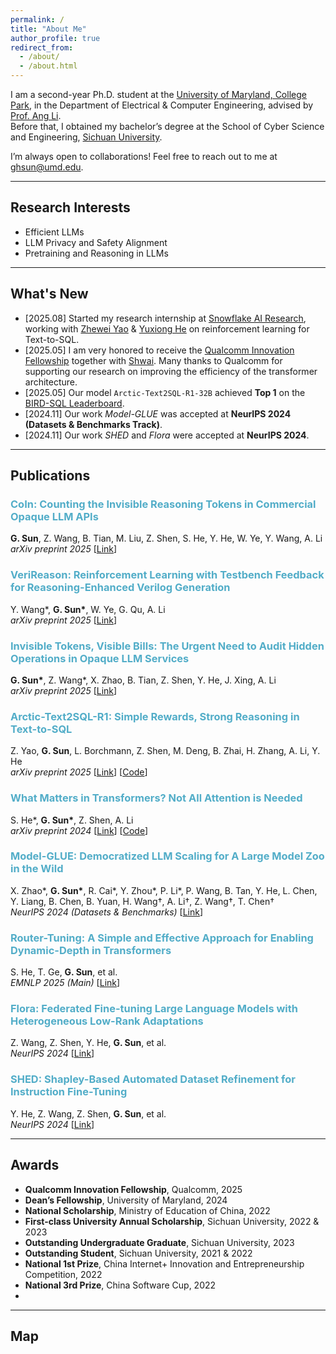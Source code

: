 ```yaml
---
permalink: /
title: "About Me"
author_profile: true
redirect_from: 
  - /about/
  - /about.html
---
```


I am a second-year Ph.D. student at the [University of Maryland, College Park](https://umd.edu/), in the Department of Electrical & Computer Engineering, advised by [Prof. Ang Li](https://www.ang-li.com/).  
Before that, I obtained my bachelor’s degree at the School of Cyber Science and Engineering, [Sichuan University](https://www.scu.edu.cn/).

I’m always open to collaborations! Feel free to reach out to me at [ghsun@umd.edu](mailto:ghsun@umd.edu).

---

## Research Interests

- Efficient LLMs  
- LLM Privacy and Safety Alignment  
- Pretraining and Reasoning in LLMs  

---

## What's New

- [2025.08] Started my research internship at [Snowflake AI Research](https://www.snowflake.com/en/blog/authors/snowflake-ai-research/), working with [Zhewei Yao](https://yaozhewei.github.io/) & [Yuxiong He](https://www.snowflake.com/en/blog/authors/yuxiong-he/) on reinforcement learning for Text-to-SQL.  
- [2025.05] I am very honored to receive the [Qualcomm Innovation Fellowship](https://www.qualcomm.com/research/university-relations/innovation-fellowship/2025-north-america) together with [Shwai](https://shwai-he.github.io/). Many thanks to Qualcomm for supporting our research on improving the efficiency of the transformer architecture.  
- [2025.05] Our model `Arctic-Text2SQL-R1-32B` achieved **Top 1** on the [BIRD-SQL Leaderboard](https://bird-bench.github.io/).  
- [2024.11] Our work *Model-GLUE* was accepted at **NeurIPS 2024 (Datasets & Benchmarks Track)**.  
- [2024.11] Our work *SHED* and *Flora* were accepted at **NeurIPS 2024**.  

---

## Publications

### <span style="color:#52ADC8">CoIn: Counting the Invisible Reasoning Tokens in Commercial Opaque LLM APIs</span>  
**G. Sun**, Z. Wang, B. Tian, M. Liu, Z. Shen, S. He, Y. He, W. Ye, Y. Wang, A. Li  
*arXiv preprint 2025* [[Link](https://arxiv.org/abs/2505.13778)]

### <span style="color:#52ADC8">VeriReason: Reinforcement Learning with Testbench Feedback for Reasoning-Enhanced Verilog Generation</span>  
Y. Wang\*, **G. Sun\***, W. Ye, G. Qu, A. Li  
*arXiv preprint 2025* [[Link](https://arxiv.org/abs/2505.11849)]

### <span style="color:#52ADC8">Invisible Tokens, Visible Bills: The Urgent Need to Audit Hidden Operations in Opaque LLM Services</span>  
**G. Sun\***, Z. Wang\*, X. Zhao, B. Tian, Z. Shen, Y. He, J. Xing, A. Li  
*arXiv preprint 2025* [[Link](https://arxiv.org/abs/2505.18471)]

### <span style="color:#52ADC8">Arctic-Text2SQL-R1: Simple Rewards, Strong Reasoning in Text-to-SQL</span>  
Z. Yao, **G. Sun**, L. Borchmann, Z. Shen, M. Deng, B. Zhai, H. Zhang, A. Li, Y. He  
*arXiv preprint 2025* [[Link](https://arxiv.org/abs/2505.20315)] [[Code](https://github.com/snowflakedb/ArcticTraining/)]  

### <span style="color:#52ADC8">What Matters in Transformers? Not All Attention is Needed</span>  
S. He\*, **G. Sun\***, Z. Shen, A. Li  
*arXiv preprint 2024* [[Link](https://arxiv.org/abs/2406.15786)] [[Code](https://github.com/CASE-Lab-UMD/LLM-Drop)]

### <span style="color:#52ADC8">Model-GLUE: Democratized LLM Scaling for A Large Model Zoo in the Wild</span>  
X. Zhao\*, **G. Sun\***, R. Cai\*, Y. Zhou\*, P. Li\*, P. Wang, B. Tan, Y. He, L. Chen, Y. Liang, B. Chen, B. Yuan, H. Wang†, A. Li†, Z. Wang†, T. Chen†  
*NeurIPS 2024 (Datasets & Benchmarks)* [[Link](https://arxiv.org/abs/...)]

### <span style="color:#52ADC8">Router-Tuning: A Simple and Effective Approach for Enabling Dynamic-Depth in Transformers</span>  
S. He, T. Ge, **G. Sun**, et al.  
*EMNLP 2025 (Main)* [[Link](https://arxiv.org/abs/...)]

### <span style="color:#52ADC8">Flora: Federated Fine-tuning Large Language Models with Heterogeneous Low-Rank Adaptations</span>  
Z. Wang, Z. Shen, Y. He, **G. Sun**, et al.  
*NeurIPS 2024* [[Link](https://arxiv.org/abs/...)]

### <span style="color:#52ADC8">SHED: Shapley-Based Automated Dataset Refinement for Instruction Fine-Tuning</span>  
Y. He, Z. Wang, Z. Shen, **G. Sun**, et al.  
*NeurIPS 2024* [[Link](https://arxiv.org/abs/...)]

---

## Awards

- **Qualcomm Innovation Fellowship**, Qualcomm, 2025  
- **Dean’s Fellowship**, University of Maryland, 2024  
- **National Scholarship**, Ministry of Education of China, 2022  
- **First-class University Annual Scholarship**, Sichuan University, 2022 & 2023  
- **Outstanding Undergraduate Graduate**, Sichuan University, 2023  
- **Outstanding Student**, Sichuan University, 2021 & 2022  
- **National 1st Prize**, China Internet+ Innovation and Entrepreneurship Competition, 2022  
- **National 3rd Prize**, China Software Cup, 2022
- 
---

## Map

<div style="width: 50%; max-width: 600px; margin: auto; text-align: center;">
    <script type="text/javascript" id="clustrmaps" src="//clustrmaps.com/map_v2.js?d=kTMcfgVSl2wlhaC8eXnmS48wmgbERZvGUS8N-iCZAiY&cl=ffffff&w=a"></script>
</div>
